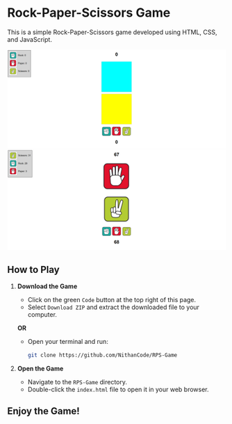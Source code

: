 # Rock-Paper-Scissors Game

This is a simple Rock-Paper-Scissors game developed using HTML, CSS, and JavaScript.

![Rock-Paper-Scissors Game Screenshot 1](https://github.com/NithanCode/RPS-Game/blob/main/RPS%20Ex1.png)
![Rock-Paper-Scissors Game Screenshot 2](https://github.com/NithanCode/RPS-Game/blob/main/RPS%20Ex2.png)

## How to Play

1. **Download the Game**
   - Click on the green `Code` button at the top right of this page.
   - Select `Download ZIP` and extract the downloaded file to your computer.

   **OR**

   - Open your terminal and run:
     ```bash
     git clone https://github.com/NithanCode/RPS-Game
     ```

2. **Open the Game**
   - Navigate to the `RPS-Game` directory.
   - Double-click the `index.html` file to open it in your web browser.

## Enjoy the Game!
